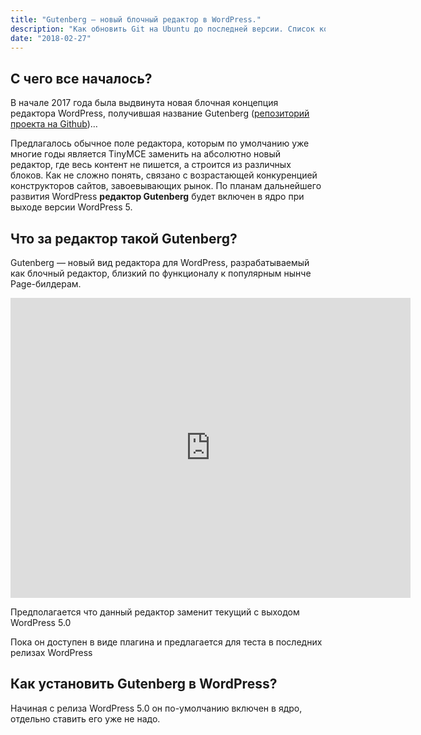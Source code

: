 ```yaml
---
title: "Gutenberg — новый блочный редактор в WordPress."
description: "Как обновить Git на Ubuntu до последней версии. Список команд в консоли для быстрого обновления."
date: "2018-02-27"
---
```


## С чего все началось?

В начале 2017 года была выдвинута новая блочная концепция редактора WordPress, получившая название Gutenberg ([репозиторий проекта на Github](https://github.com/WordPress/gutenberg))…

Предлагалось обычное поле редактора, которым по умолчанию уже многие годы является TinyMCE заменить на абсолютно новый редактор, где весь контент не пишется, а строится из различных блоков. Как не сложно понять, связано с возрастающей конкуренцией конструкторов сайтов, завоевывающих рынок. По планам дальнейшего развития WordPress __редактор Gutenberg__ будет включен в ядро при выходе версии WordPress 5.


## Что за редактор такой Gutenberg?

Gutenberg — новый вид редактора для WordPress, разрабатываемый как блочный редактор, близкий по функционалу к популярным нынче Page-билдерам.

<iframe width="640" height="480" src="https://videopress.com/embed/qOYbyvD6" frameborder="0" allowfullscreen></iframe>
<script src="https://videopress.com/videopress-iframe.js"></script>

Предполагается что данный редактор заменит текущий с выходом WordPress 5.0

Пока он доступен в виде плагина и предлагается для теста в последних релизах WordPress

## Как установить Gutenberg в WordPress?

Начиная с релиза WordPress 5.0 он по-умолчанию включен в ядро, отдельно ставить его уже не надо.
